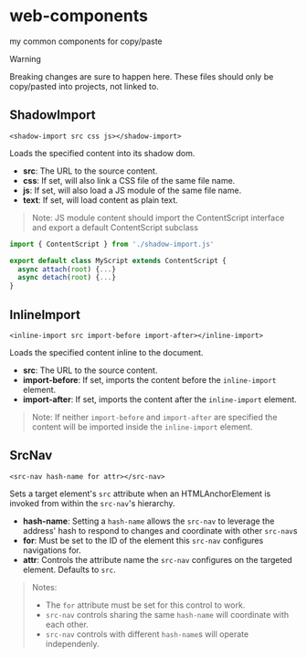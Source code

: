 # web-components
my common components for copy/paste

> [!WARNING]
> Breaking changes are sure to happen here.
> These files should only be copy/pasted into projects, not linked to.

## ShadowImport

```<shadow-import src css js></shadow-import>```

Loads the specified content into its shadow dom.

* **src**: The URL to the source content.
* **css**: If set, will also link a CSS file of the same file name.
* **js**: If set, will also load a JS module of the same file name.
* **text**: If set, will load content as plain text.

> Note: JS module content should import the ContentScript interface 
> and export a default ContentScript subclass

```javascript
import { ContentScript } from './shadow-import.js'

export default class MyScript extends ContentScript {
  async attach(root) {...}
  async detach(root) {...}
}
```

## InlineImport

```<inline-import src import-before import-after></inline-import>```

Loads the specified content inline to the document.

* **src**: The URL to the source content.
* **import-before**: If set, imports the content before the `inline-import` element.
* **import-after**: If set, imports the content after the `inline-import` element.

> Note: If neither `import-before` and `import-after` are specified 
> the content will be imported inside the `inline-import` element.

## SrcNav

```<src-nav hash-name for attr></src-nav>```

Sets a target element's `src` attribute when an HTMLAnchorElement 
is invoked from within the `src-nav`'s hierarchy.

* **hash-name**: Setting a `hash-name` allows the `src-nav` to leverage the address' hash to respond to changes and coordinate with other `src-nav`s
* **for**: Must be set to the ID of the element this `src-nav` configures navigations for.
* **attr**: Controls the attribute name the `src-nav` configures on the targeted element. Defaults to `src`.

> Notes:
> * The `for` attribute must be set for this control to work.
> * `src-nav` controls sharing the same `hash-name` will coordinate with each other.
> * `src-nav` controls with different `hash-name`s will operate independenly.
